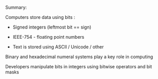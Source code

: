 Summary: 

Computers store data using bits :

  - Signed integers (leftmost bit == sign)
  
  - IEEE-754 - floating point numbers
   
  - Text is stored using ASCII / Unicode / other

Binary and hexadecimal numeral systems play a key role in computing 

Developers manipulate bits in integers using bitwise operators and bit masks

